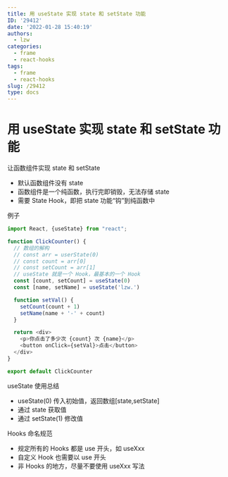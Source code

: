 ```yaml
---
title: 用 useState 实现 state 和 setState 功能
ID: '29412'
date: '2022-01-28 15:40:19'
authors:
  - lzw
categories:
  - frame
  - react-hooks
tags:
  - frame
  - react-hooks
slug: /29412
type: docs
---
```


# 用 useState 实现 state 和 setState 功能

让函数组件实现 state 和 setState 

- 默认函数组件没有 state
- 函数组件是一个纯函数，执行完即销毁，无法存储 state
- 需要 State Hook，即把 state 功能“钩”到纯函数中

例子

```js
import React, {useState} from "react";

function ClickCounter() {
  // 数组的解构
  // const arr = userState(0)
  // const count = arr[0]
  // const setCount = arr[1]
  // useState 就是一个 Hook，最基本的一个 Hook
  const [count, setCount] = useState(0)
  const [name, setName] = useState('lzw.')

  function setVal() {
    setCount(count + 1)
    setName(name + '-' + count)
  }

  return <div>
    <p>你点击了多少次 {count} 次 {name}</p>
    <button onClick={setVal}>点击</button>
  </div>
}

export default ClickCounter
```

useState 使用总结

- useState(0) 传入初始值，返回数组[state,setState]
- 通过 state 获取值
- 通过 setState(1) 修改值

Hooks 命名规范

- 规定所有的 Hooks 都是 use 开头，如 useXxx
- 自定义 Hook 也需要以 use 开头
- 非 Hooks 的地方，尽量不要使用 useXxx 写法

